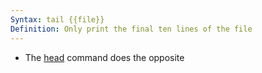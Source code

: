 ```yaml
---
Syntax: tail {{file}}
Definition: Only print the final ten lines of the file
---
```

+ The [head](head.md) command does the opposite
